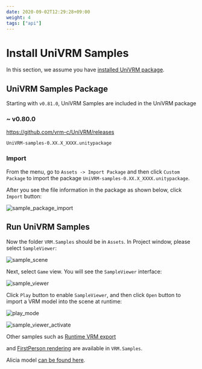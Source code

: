 ```yaml
---
date: 2020-09-02T12:29:28+09:00
weight: 4
tags: ["api"]
---
```


# Install UniVRM Samples

In this section, we assume you have [installed UniVRM package](/univrm/install/univrm_install).

## UniVRM Samples Package

Starting with `v0.81.0`, UniVRM Samples are included in the UniVRM package

### ~ v0.80.0

https://github.com/vrm-c/UniVRM/releases

`UniVRM-samples-0.XX.X_XXXX.unitypackage`

### Import

From the menu, go to `Assets -> Import Package` and then click `Custom Package` to import the package `UniVRM-samples-0.XX.X_XXXX.unitypackage`.

After you see the file information in the package as shown below, click `Import` button:

![sample_package_import](/images/vrm/sample_package_import.jpg)

## Run UniVRM Samples

Now the folder `VRM.Samples` should be in `Assets`. In Project window, please select `SampleViewer`:

![sample_scene](/images/vrm/sample_scene.jpg)

Next, select `Game` view. You will see the `SampleViewer` interface:

![sample_viewer](/images/vrm/sample_viewer.jpg)

Click `Play` button to enable `SampleViewer`, and then click `Open` button to import a VRM model into the scene at runtime:

![play_mode](/images/vrm/play_mode.jpg)

![sample_viewer_activate](/images/vrm/sample_viewer_activate.jpg)

Other samples such as [Runtime VRM export](https://github.com/vrm-c/UniVRM/tree/master/Assets/VRM/Samples/RuntimeExporterSample)

and [FirstPerson rendering](https://github.com/vrm-c/UniVRM/tree/master/Assets/VRM/Samples/FirstPersonSample) are available in `VRM.Samples`.

Alicia model [can be found here](https://github.com/vrm-c/UniVRM/blob/master/Tests/Models/Alicia_vrm-0.51/AliciaSolid_vrm-0.51.vrm).

